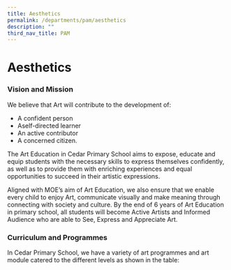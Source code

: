 ```yaml
---
title: Aesthetics
permalink: /departments/pam/aesthetics
description: ""
third_nav_title: PAM
---
```

# **Aesthetics**

### Vision and Mission

We believe that Art will contribute to the development of:

*   A confident person
*   Aself-directed learner
*   An active contributor
*   A concerned citizen.

The Art Education in Cedar Primary School aims to expose, educate and equip students with the necessary skills to express themselves confidently, as well as to provide them with enriching experiences and equal opportunities to succeed in their artistic expressions.

Aligned with MOE’s aim of Art Education, we also ensure that we enable every child to enjoy Art, communicate visually and make meaning through connecting with society and culture. By the end of 6 years of Art Education in primary school, all students will become Active Artists and Informed Audience who are able to See, Express and Appreciate Art.

### Curriculum and Programmes

In Cedar Primary School, we have a variety of art programmes and art module catered to the different levels as shown in the table: